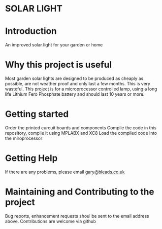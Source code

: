 # SOLAR LIGHT #

# Introduction
An improved solar light for your garden or home

# Why this project is useful
Most garden solar lights are designed to be produced as cheaply as possible, are not weather proof and only last a few months. This is very wasteful. This project is for a microprocessor controlled lamp, using a long life Lithium Fero Phosphate battery and should last 10 years or more.

# Getting started
Order the printed curcuit boards and components
Compile the code in this repository, compile it using MPLABX and XC8
Load the compiled code into the miroprocessor

# Getting Help
If there are any problems, please email gary@bleads.co.uk

# Maintaining and Contributing to the project
Bug reports, enhancement requests shoul be sent to the email address above. Contributions are welcome via github
